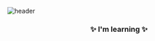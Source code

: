 ![header](https://capsule-render.vercel.app/api?type=waving&color=b7acfa&height=200&section=header&text=circle-done&fontSize=90&fontColor=fff&fontAlignY=40)

<div align="center">
  <h3>✨ I'm learning ✨</h3>
</div>


<!--
**DahamWeon/DahamWeon** is a ✨ _special_ ✨ repository because its `README.md` (this file) appears on your GitHub profile.

Here are some ideas to get you started:

- 🔭 I’m currently working on ...
- 🌱 I’m currently learning ...
- 👯 I’m looking to collaborate on ...
- 🤔 I’m looking for help with ...
- 💬 Ask me about ...
- 📫 How to reach me: ...
- 😄 Pronouns: ...
- ⚡ Fun fact: ...
-->
